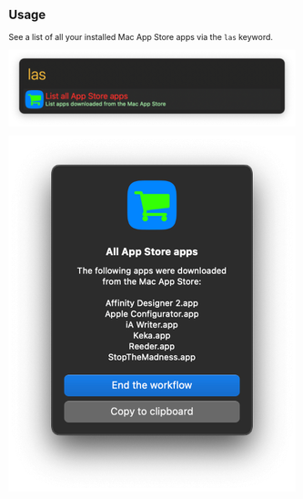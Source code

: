 ## Usage

See a list of all your installed Mac App Store apps via the `las` keyword.

![Keyword to list Mac App Store apps](images/las.png)

![Dialog showing Mac App Store apps](images/dialog.png)
